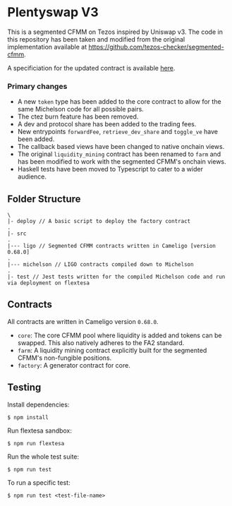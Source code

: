 # Plentyswap V3

This is a segmented CFMM on Tezos inspired by Uniswap v3. The code in this repository has been taken and modified from the original implementation available at https://github.com/tezos-checker/segmented-cfmm.

A specificiation for the updated contract is available [here](https://github.com/Plenty-network/plentyswap-v3/blob/master/SPECIFICATION.md).

### Primary changes
- A new `token` type has been added to the core contract to allow for the same Michelson code for all possible pairs.
- The ctez burn feature has been removed.
- A dev and protocol share has been added to the trading fees.
- New entrypoints `forwardFee`, `retrieve_dev_share` and `toggle_ve` have been added.
- The callback based views have been changed to native onchain views.
- The original `liquidity_mining` contract has been renamed to `farm` and has been modified to work with the segmented CFMM's onchain views.
- Haskell tests have been moved to Typescript to cater to a wider audience. 

## Folder Structure

```
\
|- deploy // A basic script to deploy the factory contract
.
|- src
.
|--- ligo // Segmented CFMM contracts written in Cameligo [version 0.68.0]
.
|--- michelson // LIGO contracts compiled down to Michelson
.
|- test // Jest tests written for the compiled Michelson code and run via deployment on flextesa
```

## Contracts

All contracts are written in Cameligo version `0.68.0`.

- `core`: The core CFMM pool where liquidity is added and tokens can be swapped. This also natively adheres to the FA2 standard.
- `farm`: A liquidity mining contract explicitly built for the segmented CFMM's non-fungible positions.
- `factory`: A generator contract for core. 

## Testing 
Install dependencies:

```
$ npm install
```

Run flextesa sandbox:
```
$ npm run flextesa
```

Run the whole test suite:
```
$ npm run test
```

To run a specific test:
```
$ npm run test <test-file-name>
```
